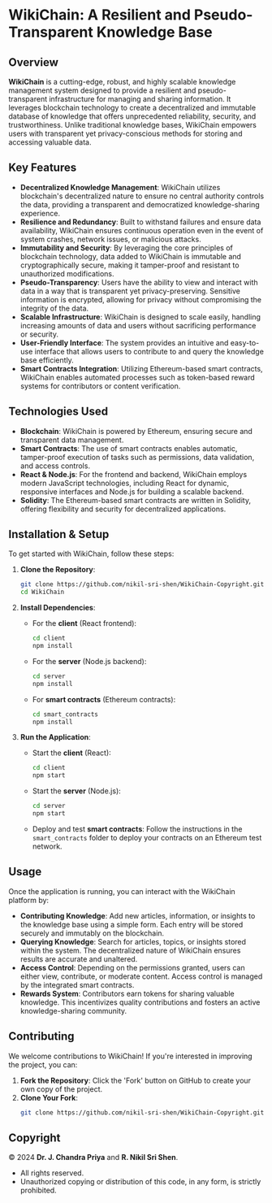 # **WikiChain: A Resilient and Pseudo-Transparent Knowledge Base**

## **Overview**

**WikiChain** is a cutting-edge, robust, and highly scalable knowledge management system designed to provide a resilient and pseudo-transparent infrastructure for managing and sharing information. It leverages blockchain technology to create a decentralized and immutable database of knowledge that offers unprecedented reliability, security, and trustworthiness. Unlike traditional knowledge bases, WikiChain empowers users with transparent yet privacy-conscious methods for storing and accessing valuable data.

## **Key Features**

- **Decentralized Knowledge Management**: WikiChain utilizes blockchain's decentralized nature to ensure no central authority controls the data, providing a transparent and democratized knowledge-sharing experience.
- **Resilience and Redundancy**: Built to withstand failures and ensure data availability, WikiChain ensures continuous operation even in the event of system crashes, network issues, or malicious attacks.
- **Immutability and Security**: By leveraging the core principles of blockchain technology, data added to WikiChain is immutable and cryptographically secure, making it tamper-proof and resistant to unauthorized modifications.
- **Pseudo-Transparency**: Users have the ability to view and interact with data in a way that is transparent yet privacy-preserving. Sensitive information is encrypted, allowing for privacy without compromising the integrity of the data.
- **Scalable Infrastructure**: WikiChain is designed to scale easily, handling increasing amounts of data and users without sacrificing performance or security.
- **User-Friendly Interface**: The system provides an intuitive and easy-to-use interface that allows users to contribute to and query the knowledge base efficiently.
- **Smart Contracts Integration**: Utilizing Ethereum-based smart contracts, WikiChain enables automated processes such as token-based reward systems for contributors or content verification.

## **Technologies Used**

- **Blockchain**: WikiChain is powered by Ethereum, ensuring secure and transparent data management.
- **Smart Contracts**: The use of smart contracts enables automatic, tamper-proof execution of tasks such as permissions, data validation, and access controls.
- **React & Node.js**: For the frontend and backend, WikiChain employs modern JavaScript technologies, including React for dynamic, responsive interfaces and Node.js for building a scalable backend.
- **Solidity**: The Ethereum-based smart contracts are written in Solidity, offering flexibility and security for decentralized applications.

## **Installation & Setup**

To get started with WikiChain, follow these steps:

1. **Clone the Repository**:

   ```bash
   git clone https://github.com/nikil-sri-shen/WikiChain-Copyright.git
   cd WikiChain
   ```

2. **Install Dependencies**:

   - For the **client** (React frontend):

     ```bash
     cd client
     npm install
     ```

   - For the **server** (Node.js backend):

     ```bash
     cd server
     npm install
     ```

   - For **smart contracts** (Ethereum contracts):
     ```bash
     cd smart_contracts
     npm install
     ```

3. **Run the Application**:

   - Start the **client** (React):

     ```bash
     cd client
     npm start
     ```

   - Start the **server** (Node.js):

     ```bash
     cd server
     npm start
     ```

   - Deploy and test **smart contracts**:
     Follow the instructions in the `smart_contracts` folder to deploy your contracts on an Ethereum test network.

## **Usage**

Once the application is running, you can interact with the WikiChain platform by:

- **Contributing Knowledge**: Add new articles, information, or insights to the knowledge base using a simple form. Each entry will be stored securely and immutably on the blockchain.
- **Querying Knowledge**: Search for articles, topics, or insights stored within the system. The decentralized nature of WikiChain ensures results are accurate and unaltered.
- **Access Control**: Depending on the permissions granted, users can either view, contribute, or moderate content. Access control is managed by the integrated smart contracts.
- **Rewards System**: Contributors earn tokens for sharing valuable knowledge. This incentivizes quality contributions and fosters an active knowledge-sharing community.

## **Contributing**

We welcome contributions to WikiChain! If you're interested in improving the project, you can:

1. **Fork the Repository**: Click the 'Fork' button on GitHub to create your own copy of the project.
2. **Clone Your Fork**:
   ```bash
   git clone https://github.com/nikil-sri-shen/WikiChain-Copyright.git
   ```

## **Copyright**

© 2024 **Dr. J. Chandra Priya** and **R. Nikil Sri Shen**.

- All rights reserved.
- Unauthorized copying or distribution of this code, in any form, is strictly prohibited.

